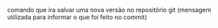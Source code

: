 comando que ira salvar uma nova versão no repositório git (mensagem utilizada para informar o que foi feito no commit)